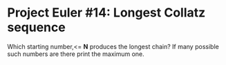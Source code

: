 # Project Euler #14: Longest Collatz sequence



Which starting number,<= **N**
produces the longest chain? If many possible such numbers are there print the maximum one.
